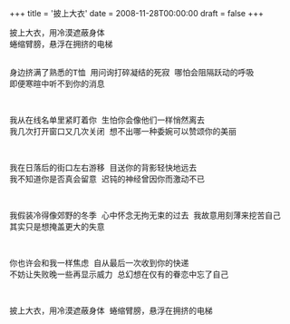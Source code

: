 +++
title = '披上大衣'
date = 2008-11-28T00:00:00
draft = false
+++

<div class="poem">
<pre>
披上大衣，用冷漠遮蔽身体
蜷缩臂膀，悬浮在拥挤的电梯

身边挤满了熟悉的T恤
用问询打碎凝结的死寂
哪怕会阻隔跃动的呼吸
即便寒暄中听不到你的消息

我从在线名单里紧盯着你
生怕你会像他们一样悄然离去
我几次打开窗口又几次关闭
想不出哪一种委婉可以赞颂你的美丽

我在日落后的街口左右游移
目送你的背影轻快地远去
我不知道你是否真会留意
迟钝的神经曾因你而激动不已

我假装冷得像郊野的冬季
心中怀念无拘无束的过去
我故意用刻薄来挖苦自己
其实只是想掩盖更大的失意

你也许会和我一样焦虑
自从最后一次收到你的快递
不妨让失败晚一些再显示威力
总幻想在仅有的眷恋中忘了自己

披上大衣，用冷漠遮蔽身体
蜷缩臂膀，悬浮在拥挤的电梯
</pre>
</div>

